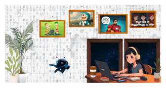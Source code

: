 ![logo](https://github.com/NiharikaPant14/NiharikaPant14/blob/main/What%20Kind%20Of%20Muggle%20Magic%20Is%20This.png)

<!--
**NiharikaPant14/NiharikaPant14** is a ✨ _special_ ✨ repository because its `README.md` (this file) appears on your GitHub profile.

Here are some ideas to get you started:

- 🔭 I’m currently working on ...
- 🌱 I’m currently learning ...
- 👯 I’m looking to collaborate on ...
- 🤔 I’m looking for help with ...
- 💬 Ask me about ...
- 📫 How to reach me: ...
- 😄 Pronouns: ...
- ⚡ Fun fact: ...
-->
